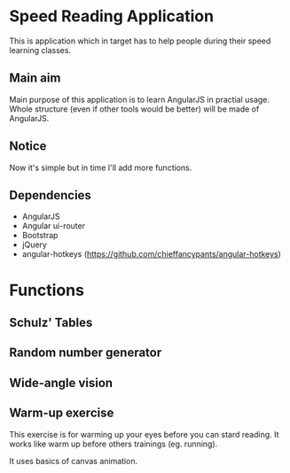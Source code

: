 Speed Reading Application
=========================
This is application which in target has to help people during their speed learning classes. 

Main aim
--------
Main purpose of this application is to learn AngularJS in practial usage. Whole structure (even if other tools would be better)
will be made of AngularJS.

Notice
------
Now it's simple but in time I'll add more functions.

Dependencies
------------
* AngularJS
* Angular ui-router
* Bootstrap
* jQuery
* angular-hotkeys (https://github.com/chieffancypants/angular-hotkeys)

Functions
=========

Schulz' Tables
--------------

Random number generator
-----------------------

Wide-angle vision
-----------------

Warm-up exercise
----------------
This exercise is for warming up your eyes before you can stard reading. It works like warm up before others trainings (eg. running).

It uses basics of canvas animation. 

